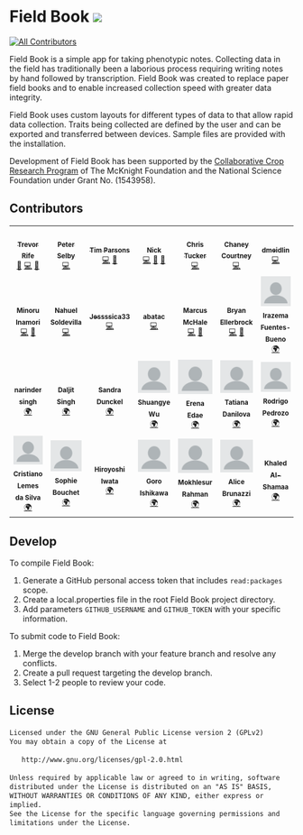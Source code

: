 # Field Book <a href="https://play.google.com/store/apps/details?id=com.fieldbook.tracker"><img src="https://play.google.com/intl/en_us/badges/static/images/badges/en_badge_web_generic.png" height="50"></a>
<!-- ALL-CONTRIBUTORS-BADGE:START - Do not remove or modify this section -->
[![All Contributors](https://img.shields.io/badge/all_contributors-28-orange.svg?style=flat-square)](#contributors-)
<!-- ALL-CONTRIBUTORS-BADGE:END -->

Field Book is a simple app for taking phenotypic notes. Collecting data in the field has traditionally been a laborious process requiring writing notes by hand followed by transcription. Field Book was created to replace paper field books and to enable increased collection speed with greater data integrity.

Field Book uses custom layouts for different types of data to that allow rapid data collection. Traits being collected are defined by the user and can be exported and transferred between devices. Sample files are provided with the installation.

Development of Field Book has been supported by the [Collaborative Crop Research Program][1] of The McKnight Foundation and the National Science Foundation under Grant No. (1543958).

## Contributors
<!-- ALL-CONTRIBUTORS-LIST:START - Do not remove or modify this section -->
<!-- prettier-ignore-start -->
<!-- markdownlint-disable -->
<table>
  <tr>
    <td align="center"><a href="https://github.com/trife"><img src="https://avatars.githubusercontent.com/u/1869534?v=4?s=100" width="100px;" alt=""/><br /><sub><b>Trevor Rife</b></sub></a><br /><a href="#projectManagement-trife" title="Project Management">📆</a> <a href="https://github.com/PhenoApps/Field-Book/commits?author=trife" title="Code">💻</a> <a href="#design-trife" title="Design">🎨</a></td>
    <td align="center"><a href="https://github.com/BrapiCoordinatorSelby"><img src="https://avatars.githubusercontent.com/u/32845555?v=4?s=100" width="100px;" alt=""/><br /><sub><b>Peter Selby</b></sub></a><br /><a href="https://github.com/PhenoApps/Field-Book/commits?author=BrapiCoordinatorSelby" title="Code">💻</a></td>
    <td align="center"><a href="https://github.com/timparsons"><img src="https://avatars.githubusercontent.com/u/3004635?v=4?s=100" width="100px;" alt=""/><br /><sub><b>Tim Parsons</b></sub></a><br /><a href="https://github.com/PhenoApps/Field-Book/commits?author=timparsons" title="Code">💻</a> <a href="https://github.com/PhenoApps/Field-Book/pulls?q=is%3Apr+reviewed-by%3Atimparsons" title="Reviewed Pull Requests">👀</a></td>
    <td align="center"><a href="https://github.com/nickpalladino"><img src="https://avatars.githubusercontent.com/u/53413353?v=4?s=100" width="100px;" alt=""/><br /><sub><b>Nick</b></sub></a><br /><a href="https://github.com/PhenoApps/Field-Book/commits?author=nickpalladino" title="Code">💻</a> <a href="https://github.com/PhenoApps/Field-Book/pulls?q=is%3Apr+reviewed-by%3Anickpalladino" title="Reviewed Pull Requests">👀</a> <a href="https://github.com/PhenoApps/Field-Book/issues?q=author%3Anickpalladino" title="Bug reports">🐛</a></td>
    <td align="center"><a href="https://github.com/ctucker3"><img src="https://avatars.githubusercontent.com/u/17887341?v=4" width="100px;" alt=""/><br /><sub><b>Chris Tucker</b></sub></a><br /><a href="https://github.com/PhenoApps/Field-Book/commits?author=ctucker3" title="Code">💻</a></td>
    <td align="center"><a href="https://github.com/chaneylc"><img src="https://avatars.githubusercontent.com/u/5421632?v=4?s=100" width="100px;" alt=""/><br /><sub><b>Chaney Courtney</b></sub></a><br /><a href="https://github.com/PhenoApps/Field-Book/commits?author=chaneylc" title="Code">💻</a></td>
    <td align="center"><a href="https://github.com/dmeidlin"><img src="https://avatars.githubusercontent.com/u/14339308?v=4?s=100" width="100px;" alt=""/><br /><sub><b>dmeidlin</b></sub></a><br /><a href="https://github.com/PhenoApps/Field-Book/commits?author=dmeidlin" title="Code">💻</a></td>
  </tr>
  <tr>
    <td align="center"><a href="https://github.com/m-inamori"><img src="https://avatars.githubusercontent.com/u/58535480?v=4?s=100" width="100px;" alt=""/><br /><sub><b>Minoru Inamori</b></sub></a><br /><a href="https://github.com/PhenoApps/Field-Book/commits?author=m-inamori" title="Code">💻</a> <a href="#ideas-m-inamori" title="Ideas, Planning, & Feedback">🤔</a></td>
    <td align="center"><a href="https://github.com/nahuel-soldevilla"><img src="https://avatars.githubusercontent.com/u/19394293?v=4?s=100" width="100px;" alt=""/><br /><sub><b>Nahuel Soldevilla</b></sub></a><br /><a href="https://github.com/PhenoApps/Field-Book/commits?author=nahuel-soldevilla" title="Code">💻</a></td>
    <td align="center"><a href="https://github.com/Jessssica33"><img src="https://avatars.githubusercontent.com/u/36747798?v=4?s=100" width="100px;" alt=""/><br /><sub><b>Jessssica33</b></sub></a><br /><a href="https://github.com/PhenoApps/Field-Book/commits?author=Jessssica33" title="Code">💻</a></td>
    <td align="center"><a href="https://github.com/abatac"><img src="https://avatars.githubusercontent.com/u/5011207?v=4?s=100" width="100px;" alt=""/><br /><sub><b>abatac</b></sub></a><br /><a href="https://github.com/PhenoApps/Field-Book/commits?author=abatac" title="Code">💻</a></td>
    <td align="center"><a href="https://github.com/marcusmchale"><img src="https://avatars.githubusercontent.com/u/15052304?v=4?s=100" width="100px;" alt=""/><br /><sub><b>Marcus McHale</b></sub></a><br /><a href="https://github.com/PhenoApps/Field-Book/commits?author=marcusmchale" title="Code">💻</a> <a href="https://github.com/PhenoApps/Field-Book/issues?q=author%3Amarcusmchale" title="Bug reports">🐛</a></td>
    <td align="center"><a href="https://github.com/bellerbrock"><img src="https://avatars.githubusercontent.com/u/11297346?v=4?s=100" width="100px;" alt=""/><br /><sub><b>Bryan Ellerbrock</b></sub></a><br /><a href="https://github.com/PhenoApps/Field-Book/commits?author=bellerbrock" title="Code">💻</a> <a href="#ideas-bellerbrock" title="Ideas, Planning, & Feedback">🤔</a></td>
    <td align="center"><img src="https://raw.githubusercontent.com/PhenoApps/Field-Book/master/.github/blank-profile.png?s=100" width="100px;" alt=""/><br /><sub><b>Irazema Fuentes-Bueno</b></sub><br /><a href="#translation" title="Translation">🌍</a></td>
  </tr>
  <tr>
    <td align="center"><a href="http://cropgen.github.io"><img src="https://avatars.githubusercontent.com/u/7772391?v=4?s=100" width="100px;" alt=""/><br /><sub><b>narinder singh</b></sub></a><br /><a href="#translation-cropgen" title="Translation">🌍</a></td>
    <td align="center"><a href="https://github.com/singhdj2"><img src="https://avatars.githubusercontent.com/u/7775048?v=4?s=100" width="100px;" alt=""/><br /><sub><b>Daljit Singh</b></sub></a><br /><a href="#translation-singhdj2" title="Translation">🌍</a></td>
    <td align="center"><a href="https://github.com/sdunckel"><img src="https://avatars.githubusercontent.com/u/4632324?v=4?s=100" width="100px;" alt=""/><br /><sub><b>Sandra Dunckel</b></sub></a><br /><a href="#translation-sdunckel" title="Translation">🌍</a></td>
    <td align="center"><img src="https://raw.githubusercontent.com/PhenoApps/Field-Book/master/.github/blank-profile.png?s=100" width="100px;" alt=""/><br /><sub><b>Shuangye Wu</b></sub><br /><a href="#translation" title="Translation">🌍</a></td>
    <td align="center"><img src="https://raw.githubusercontent.com/PhenoApps/Field-Book/master/.github/blank-profile.png?s=100" width="100px;" alt=""/><br /><sub><b>Erena Edae</b></sub><br /><a href="#translation" title="Translation">🌍</a></td>
    <td align="center"><img src="https://raw.githubusercontent.com/PhenoApps/Field-Book/master/.github/blank-profile.png?s=100" width="100px;" alt=""/><br /><sub><b>Tatiana Danilova</b></sub><br /><a href="#translation" title="Translation">🌍</a></td>
    <td align="center"><img src="https://raw.githubusercontent.com/PhenoApps/Field-Book/master/.github/blank-profile.png?s=100" width="100px;" alt=""/><br /><sub><b>Rodrigo Pedrozo</b></sub><br /><a href="#translation" title="Translation">🌍</a></td>
  </tr>
  <tr>
    <td align="center"><img src="https://raw.githubusercontent.com/PhenoApps/Field-Book/master/.github/blank-profile.png?s=100" width="100px;" alt=""/><br /><sub><b>Cristiano Lemes da Silva</b></sub><br /><a href="#translation" title="Translation">🌍</a></td>
    <td align="center"><img src="https://raw.githubusercontent.com/PhenoApps/Field-Book/master/.github/blank-profile.png?s=100" width="100px;" alt=""/><br /><sub><b>Sophie Bouchet</b></sub><br /><a href="#translation" title="Translation">🌍</a></td>
    <td align="center"><a href="https://github.com/hiroiw"><img src="https://avatars.githubusercontent.com/u/17869371?v=4?s=100" width="100px;" alt=""/><br /><sub><b>Hiroyoshi Iwata</b></sub></a><br /><a href="#translation-hiroiw" title="Translation">🌍</a></td>
    <td align="center"><img src="https://raw.githubusercontent.com/PhenoApps/Field-Book/master/.github/blank-profile.png?s=100" width="100px;" alt=""/><br /><sub><b>Goro Ishikawa</b></sub><br /><a href="#translation" title="Translation">🌍</a></td>
    <td align="center"><img src="https://raw.githubusercontent.com/PhenoApps/Field-Book/master/.github/blank-profile.png?s=100" width="100px;" alt=""/><br /><sub><b>Mokhlesur Rahman</b></sub><br /><a href="#translation" title="Translation">🌍</a></td>
    <td align="center"><img src="https://raw.githubusercontent.com/PhenoApps/Field-Book/master/.github/blank-profile.png?s=100" width="100px;" alt=""/><br /><sub><b>Alice Brunazzi</b></sub><br /><a href="#translation" title="Translation">🌍</a></td>
    <td align="center"><a href="https://www.ar-php.org/"><img src="https://avatars.githubusercontent.com/u/11270404?v=4?s=100" width="100px;" alt=""/><br /><sub><b>Khaled Al-Shamaa</b></sub></a><br /><a href="#translation-khaled-alshamaa" title="Translation">🌍</a></td>
  </tr>
</table>

<!-- markdownlint-restore -->
<!-- prettier-ignore-end -->
<!-- ALL-CONTRIBUTORS-LIST:END -->

## Develop
To compile Field Book:

1. Generate a GitHub personal access token that includes `read:packages` scope.
2. Create a local.properties file in the root Field Book project directory.
3. Add parameters `GITHUB_USERNAME` and `GITHUB_TOKEN` with your specific information.

To submit code to Field Book:

1. Merge the develop branch with your feature branch and resolve any conflicts.
2. Create a pull request targeting the develop branch.
3. Select 1-2 people to review your code.


## License
    Licensed under the GNU General Public License version 2 (GPLv2)
    You may obtain a copy of the License at

       http://www.gnu.org/licenses/gpl-2.0.html

    Unless required by applicable law or agreed to in writing, software
    distributed under the License is distributed on an "AS IS" BASIS,
    WITHOUT WARRANTIES OR CONDITIONS OF ANY KIND, either express or implied.
    See the License for the specific language governing permissions and
    limitations under the License.

[1]: http://ccrp.org/
